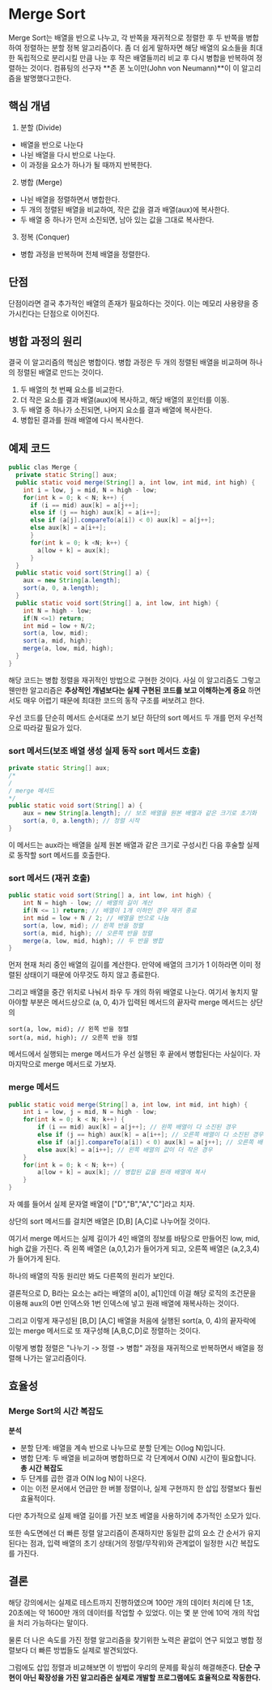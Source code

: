 # Merge Sort

Merge Sort는 배열을 반으로 나누고, 각 반쪽을 재귀적으로 정렬한 후 두 반쪽을 병합하여 정렬하는 분할 정복 알고리즘이다.
좀 더 쉽게 말하자면 해당 배열의 요소들을 최대한 독립적으로 분리시킬 만큼 나눈 후 작은 배열들끼리 비교 후 다시 병합을 반복하여 정렬하는 것이다.
컴퓨팅의 선구자 **존 폰 노이만(John von Neumann)**이 이 알고리즘을 발명했다고한다.


## 핵심 개념

1. 분할 (Divide)
- 배열을 반으로 나눈다
- 나뉜 배열을 다시 반으로 나눈다.
- 이 과정을 요소가 하나가 될 때까지 반복한다.
2. 병합 (Merge)
- 나뉜 배열을 정렬하면서 병합한다.
 - 두 개의 정렬된 배열을 비교하여, 작은 값을 결과 배열(aux)에 복사한다.
 - 두 배열 중 하나가 먼저 소진되면, 남아 있는 값을 그대로 복사한다.
3. 정복 (Conquer)
- 병합 과정을 반복하며 전체 배열을 정렬한다.


## 단점

단점이라면 결국 추가적인 배열의 존재가 필요하다는 것이다. 이는 메모리 사용량을 증가시킨다는 단점으로 이어진다.

## 병합 과정의 원리

결국 이 알고리즘의 핵심은 병합이다. 병합 과정은 두 개의 정렬된 배열을 비교하며 하나의 정렬된 배열로 만드는 것이다.

1. 두 배열의 첫 번째 요소를 비교한다.
2. 더 작은 요소를 결과 배열(aux)에 복사하고, 해당 배열의 포인터를 이동.
3. 두 배열 중 하나가 소진되면, 나머지 요소를 결과 배열에 복사한다.
4. 병합된 결과를 원래 배열에 다시 복사한다.

## 예제 코드


```java
public clas Merge {
  private static String[] aux;
  public static void merge(String[] a, int low, int mid, int high) {
    int i = low, j = mid, N = high - low;
    for(int k = 0; k < N; k++) {
      if (i == mid) aux[k] = a[j++];
      else if (j == high) aux[k] = a[i++];
      else if (a[j].compareTo(a[i]) < 0) aux[k] = a[j++];
      else aux[k] = a[i++];
      }
      for(int k = 0; k <N; k++) {
        a[low + k] = aux[k];
      }
  }
  public static void sort(String[] a) {
    aux = new String[a.length];
    sort(a, 0, a.length);
  }
  public static void sort(String[] a, int low, int high) {
    int N = high - low;
    if(N <=1) return;
    int mid = low + N/2;
    sort(a, low, mid);
    sort(a, mid, high);
    merge(a, low, mid, high);
  }
}
```

해당 코드는 병합 정렬을 재귀적인 방법으로 구현한 것이다. 
사실 이 알고리즘도 그렇고 웬만한 알고리즘은 **추상적인 개념보다는 실제 구현된 코드를 보고 이해하는게 중요** 하면서도 매우 어렵기 때문에 최대한 코드의 동작 구조를 써보려고 한다.

우선 코드를 단순히 메서드 순서대로 쓰기 보단 하단의 sort 메서드 두 개를 먼저 우선적으로 따라갈 필요가 있다.

### sort 메서드(보조 배열 생성 실제 동작 sort 메서드 호출)

``` java
private static String[] aux;
/*
/
/ merge 메서드
*/
public static void sort(String[] a) {
    aux = new String[a.length]; // 보조 배열을 원본 배열과 같은 크기로 초기화
    sort(a, 0, a.length); // 정렬 시작
}
```

이 메서드는 aux라는 배열을 실제 원본 배열과 같은 크기로 구성시킨 다음 후술할 실제로 동작할 sort 메서드를 호출한다.


### sort 메서드 (재귀 호출)

``` java
public static void sort(String[] a, int low, int high) {
    int N = high - low; // 배열의 길이 계산
    if(N <= 1) return; // 배열이 1개 이하인 경우 재귀 종료
    int mid = low + N / 2; // 배열을 반으로 나눔
    sort(a, low, mid); // 왼쪽 반을 정렬
    sort(a, mid, high); // 오른쪽 반을 정렬
    merge(a, low, mid, high); // 두 반을 병합
}
```

먼저 현재 처리 중인 배열의 길이를 계산한다. 만약에 배열의 크기가 1 이하라면 이미 정렬된 상태이기 때문에 아무것도 하지 않고 종료한다.

그리고 배열을 중간 위치로 나눠서 좌우 두 개의 하위 배열로 나눈다.
여기서 놓치지 말아야할 부분은 메서드상으로 (a, 0, 4)가 입력된 메서드의 끝자락 merge 메서드는 상단의

```
sort(a, low, mid); // 왼쪽 반을 정렬
sort(a, mid, high); // 오른쪽 반을 정렬
```

메서드에서 실행되는 merge 메서드가 우선 실행된 후 끝에서 병합된다는 사실이다. 자 마지막으로 merge 메서드로 가보자.

### merge 메서드

``` java
public static void merge(String[] a, int low, int mid, int high) {
    int i = low, j = mid, N = high - low;
    for(int k = 0; k < N; k++) {
        if (i == mid) aux[k] = a[j++]; // 왼쪽 배열이 다 소진된 경우
        else if (j == high) aux[k] = a[i++]; // 오른쪽 배열이 다 소진된 경우
        else if (a[j].compareTo(a[i]) < 0) aux[k] = a[j++]; // 오른쪽 배열의 값이 더 작은 경우
        else aux[k] = a[i++]; // 왼쪽 배열의 값이 더 작은 경우
    }
    for(int k = 0; k < N; k++) {
        a[low + k] = aux[k]; // 병합된 값을 원래 배열에 복사
    }
}
```

자 예를 들어서 실제 문자열 배열이 ["D","B","A","C"]라고 치자.

상단의 sort 메서드를 걸치면 배열은 [D,B] [A,C]로 나누어질 것이다.

여기서 merge 메서드는 실제 길이가 4인 배열의 정보를 바탕으로 만들어진 low, mid, high 값을 가진다.
즉 왼쪽 배열은 (a,0,1,2)가 들어가게 되고, 오른쪽 배열은 (a,2,3,4)가 들어가게 된다.

하나의 배열의 작동 원리만 봐도 다른쪽의 원리가 보인다.

결론적으로 D, B라는 요소는 a라는 배열의 a[0], a[1]인데 이걸 해당 로직의 조건문을 이용해 aux의 0번 인덱스와 1번 인덱스에 넣고 원래 배열에 재복사하는 것이다.

그리고 이렇게 재구성된 [B,D] [A,C] 배열을 처음에 실행된 sort(a, 0, 4)의 끝자락에 있는 merge 메서드로 또 재구성해 [A,B,C,D]로 정렬하는 것이다.

이렇게 병합 정렬은 "나누기 -> 정렬 -> 병합" 과정을 재귀적으로 반복하면서 배열을 정렬해 나가는 알고리즘이다.

## 효율성

### Merge Sort의 시간 복잡도

**분석**
- 분할 단계: 배열을 계속 반으로 나누므로 분할 단계는 O(log N)입니다.
- 병합 단계: 두 배열을 비교하며 병합하므로 각 단계에서 O(N) 시간이 필요합니다.
**총 시간 복잡도**
- 두 단계를 곱한 결과 O(N log N)이 나온다.
- 이는 이전 문서에서 언급만 한 버블 정렬이나, 실제 구현까지 한 삽입 정렬보다 훨씬 효율적이다.

다만 추가적으로 실제 배열 길이를 가진 보조 베열을 사용하기에 추가적인 소모가 있다.

또한 속도면에선 더 빠른 정렬 알고리즘이 존재하지만 동일한 값의 요소 간 순서가 유지된다는 점과, 입력 배열의 초기 상태(거의 정렬/무작위)와 관계없이 일정한 시간 복잡도를 가진다.


## 결론

해당 강의에서는 실제로 테스트까지 진행하였으며 100만 개의 데이터 처리에 단 1초, 20초에는 약 1600만 개의 데이터를 작업할 수 있었다. 이는 몇 분 안에 10억 개의 작업을 처리 가능하다는 말이다.

물론 더 나은 속도를 가진 정렬 알고리즘을 찾기위한 노력은 끝없이 연구 되었고 병합 정렬보다 더 빠른 방법들도 실제로 발견되었다.

그럼에도 삽입 정렬과 비교해보면 이 방법이 우리의 문제를 확실히 해결해준다. **단순 구현이 아닌 확장성을 가진 알고리즘은 실제로 개발할 프로그램에도 효율적으로 작동한다.**
